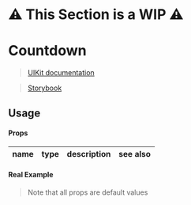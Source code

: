 # ⚠️ This Section is a WIP ⚠️


# Countdown
> [UIKit documentation](https://getuikit.com/docs/Countdown)

> [Storybook](https://0c370t.github.io/Svelte-UIKit3/docs/?path=/story/Countdown--main)
## Usage

#### Props
| name        | type  | description                  | see also                        |
|-------------|-------|------------------------------|---------------------------------|

#### Real Example
> Note that all props are default values

